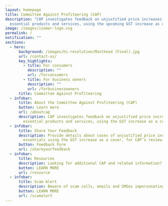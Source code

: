 ```yaml
---
layout: homepage
title: Committee Against Profiteering (CAP)
description: "CAP investigates feedback on unjustified price increases of
  essential products and services, using the upcoming GST increase as a cover. "
image: /images/isomer-logo.svg
permalink: /
notification: ""
sections:
  - hero:
      background: /images/hi-resolution/Masthead (Final).jpg
      url: /contact-us/
      key_highlights:
        - title: For consumers
          description: ""
          url: /forconsumers
        - title: For business owners
          description: ""
          url: /forbusinessowners
      title: Committee Against Profiteering
  - infobar:
      title: About the Committee Against Profiteering (CAP)
      button: Learn more
      url: /aboutcap
      description: CAP investigates feedback on unjustified price increases of
        essential products and services, using the GST increase as a cover.
  - infobar:
      title: Share Your Feedback
      description: Provide details about cases of unjustified price increases of
        essentials using the GST increase as a cover, for CAP’s review.
      button: Feedback Form
      url: /shareyourfeedback
  - infobar:
      title: Resources
      description: Looking for additional CAP and related information?
      button: LEARN MORE
      url: /resource
  - infobar:
      title: Scam Alert
      description: Beware of scam calls, emails and SMSes impersonating the CAP.
      button: LEARN MORE
      url: /scamalert
---
```

